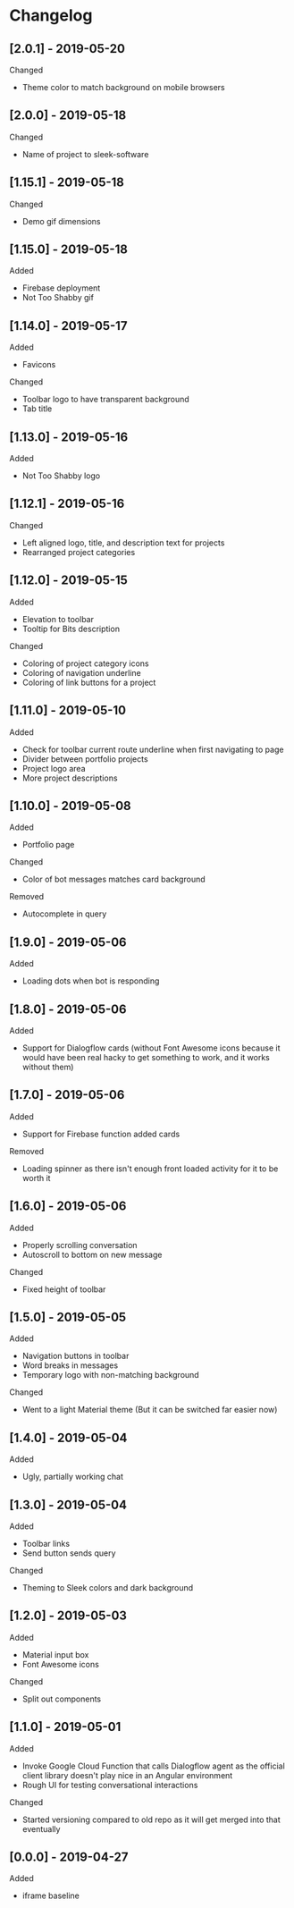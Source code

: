 # Changelog

## [2.0.1] - 2019-05-20

Changed

- Theme color to match background on mobile browsers

## [2.0.0] - 2019-05-18

Changed

- Name of project to sleek-software

## [1.15.1] - 2019-05-18

Changed

- Demo gif dimensions

## [1.15.0] - 2019-05-18

Added

- Firebase deployment
- Not Too Shabby gif

## [1.14.0] - 2019-05-17

Added

- Favicons

Changed

- Toolbar logo to have transparent background
- Tab title

## [1.13.0] - 2019-05-16

Added

- Not Too Shabby logo

## [1.12.1] - 2019-05-16

Changed

- Left aligned logo, title, and description text for projects
- Rearranged project categories

## [1.12.0] - 2019-05-15

Added

- Elevation to toolbar
- Tooltip for Bits description

Changed

- Coloring of project category icons
- Coloring of navigation underline
- Coloring of link buttons for a project

## [1.11.0] - 2019-05-10

Added

- Check for toolbar current route underline when first navigating to page
- Divider between portfolio projects
- Project logo area
- More project descriptions

## [1.10.0] - 2019-05-08

Added

- Portfolio page

Changed

- Color of bot messages matches card background

Removed

- Autocomplete in query

## [1.9.0] - 2019-05-06

Added

- Loading dots when bot is responding

## [1.8.0] - 2019-05-06

Added

- Support for Dialogflow cards (without Font Awesome icons because it would have been real hacky to get something to work, and it works without them)

## [1.7.0] - 2019-05-06

Added

- Support for Firebase function added cards

Removed

- Loading spinner as there isn't enough front loaded activity for it to be worth it

## [1.6.0] - 2019-05-06

Added

- Properly scrolling conversation
- Autoscroll to bottom on new message

Changed

- Fixed height of toolbar

## [1.5.0] - 2019-05-05

Added

- Navigation buttons in toolbar
- Word breaks in messages
- Temporary logo with non-matching background

Changed

- Went to a light Material theme (But it can be switched far easier now)

## [1.4.0] - 2019-05-04

Added

- Ugly, partially working chat

## [1.3.0] - 2019-05-04

Added

- Toolbar links
- Send button sends query

Changed

- Theming to Sleek colors and dark background

## [1.2.0] - 2019-05-03

Added

- Material input box
- Font Awesome icons

Changed

- Split out components

## [1.1.0] - 2019-05-01

Added

- Invoke Google Cloud Function that calls Dialogflow agent as the official client library doesn't play nice in an Angular environment
- Rough UI for testing conversational interactions

Changed

- Started versioning compared to old repo as it will get merged into that eventually

## [0.0.0] - 2019-04-27

Added

- iframe baseline
